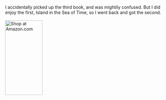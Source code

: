 <html><body><p>I accidentally picked up the third book, and was mightily confused. But I did enjoy the first, Island in the Sea of Time, so I went back and got the second.
<br><br><map name="boxmap-p8"><area shape="RECT" coords="14, 200, 103, 207" href="http://rcm.amazon.com/e/cm/privacy-policy.html?o=1">
<area coords="0,0,10000,10000" href="http://www.amazon.com/exec/obidos/redirect-home/whatcomestomi-20"></map><img width="120" height="240" border="0" usemap="#boxmap-p8" alt="Shop at Amazon.com">
<br></p></body></html>